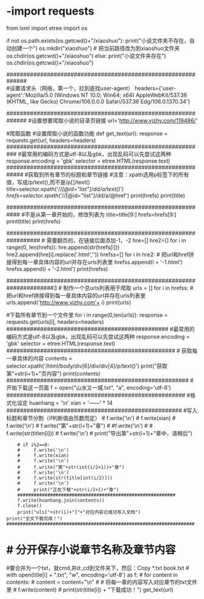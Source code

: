# -import  requests
from lxml import etree
import os

if not os.path.exists(os.getcwd()+"/xiaoshuo"):
    print("小说文件夹不存在，自动创建一个")
    os.mkdir("xiaoshuo")
    # 把当前路径改为到xiaoshuo文件夹
    os.chdir(os.getcwd()+"/xiaoshuo")
else:
    print("小说文件夹存在")
    os.chdir(os.getcwd()+"/xiaoshuo")
    
##############################################################   
#设置请求头（网络，第一个，拉到底找user-agent）
headers={'user-agent':'Mozilla/5.0 (Windows NT 10.0; Win64; x64) AppleWebKit/537.36 (KHTML, like Gecko) Chrome/106.0.0.0 Safari/537.36 Edg/106.0.1370.34'}

##############################################################
#设置想要爬取小说的目录页链接
url='http://www.yjzhy.com/119486/'

#爬取函数
#设置爬取小说的函数功能
def get_text(url):
    response = requests.get(url, headers=headers)
    ###########################################################
    #最常用的编码方式是utf-8以及gbk，出现乱码可以先尝试这两种
    response.encoding = 'gbk'
    selector = etree.HTML(response.text)
    #############################################################
    #获取到所有章节的标题和章节链接
    #注意：xpath选用p标签下的所有值，写成/p/text(),而不是/p[]/text()
    title=selector.xpath('//*[@id="list"]/dd/a/text()')
    hrefs=selector.xpath('//*[@id="list"]/dd/a/@href')
    print(hrefs)
    print(title)
  
  
  ############################################################
  #不是从第一章开始的，修改列表为
    title=title[9:]
    hrefs=hrefs[9:]
    print(title)
    print(hrefs)

##################################################################
    # 需要翻页的，在链接后面添加-1，-2
    hre=[]
    hre2=[]
    for i in range(0, len(hrefs)):
        hre.append(str(hrefs[i]))
        hre2.append(hre[i].replace('.html',''))
    hrefss=[]
    for i in hre2:
        # 把url和href拼接得到每一章具体内容的url并存在urls列表里
        hrefss.append(i + '-1.html')
        hrefss.append(i + '-2.html')
    print(hrefss)

######################################################################3
    # 制作一个总urls列表用于爬取
    urls = []
    for i in hrefss:
         # 把url和href拼接得到每一章具体内容的url并存在urls列表里
         urls.append('http://www.yjzhy.com'+ i)
    print(urls)

#下载所有章节到一个文件里
    for i in range(0,len(urls)):
        response = requests.get(urls[i], headers=headers)
        ################################################
        #最常用的编码方式是utf-8以及gbk，出现乱码可以先尝试这两种
        response.encoding = 'gbk'
        selector = etree.HTML(response.text)
        ##################################################
        # 获取每一章具体的内容
        contents = selector.xpath('/html/body/div[6]/div/div[4]/p/text()')
        print("获取第"+str(i+1)+"页内容")
        print(contents)
        ######################################################
        #开始下载这一页面
        f = open("山水又一城.txt", "a", encoding='utf-8')
        #####################################################
        #格式化设定
        huanhang = '\n'
        xian = '——' * 14
        ####################################################
        #写入标题和章节分割（if判断值由页数而定）
        # f.write('\n')
        # f.write(xian)
        # f.write('\n')
        # f.write("第"+str(i+1)+"章")
        # #f.write('\n')
        # # f.write(str(titlen[i]))
        # f.write('\n')
        # print("导出第"+str(i+1)+"章中，请稍后")

        # if i%2==0:
        #     f.write('\n')
        #     f.write(xian)
        #     f.write('\n')
        #     f.write("第"+str(int(i/2+1))+"章")
        #     f.write('\n')
        #     f.write(str(title[int(i/2)]))
        #     f.write('\n')
        #     print("正在下载"+str(i/2+1)+"章")
        ##########################################################
        f.write(huanhang.join(contents))
        f.close()
        print("uls["+str(i)+"]"+"对应内容已成功写入文档")
    print("全文下载完成！")
    #####################################################################
  # # 分开保存小说章节名称及章节内容
  #要合并为一个txt，就cmd,并d:,cd到文件夹下，然后：Copy *.txt  book.txt
    #     with open(title[i] + ".txt", "w", encoding='utf-8') as f:
    #         for content in contents:
    #             content = content+"\n"
    #             # 将每一章的内容写入对应章节的txt文件里
    #             f.write(content)
    #         print(str(title[i]) + "下载成功！")
get_text(url)

